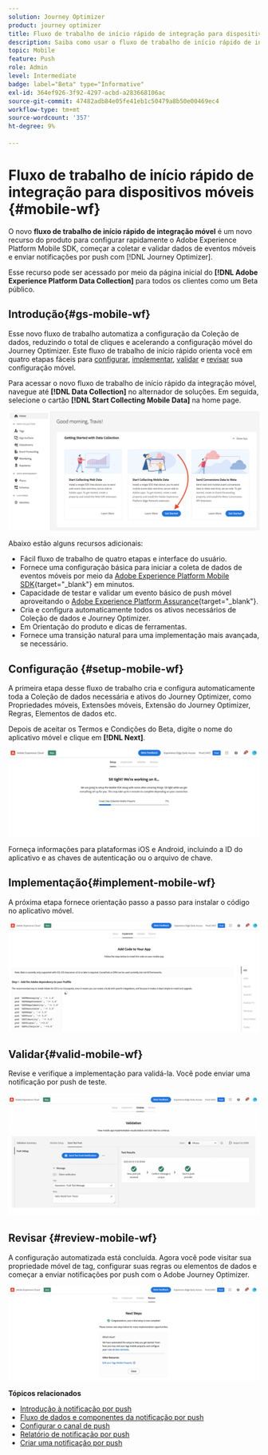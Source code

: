 ```yaml
---
solution: Journey Optimizer
product: journey optimizer
title: Fluxo de trabalho de início rápido de integração para dispositivos móveis
description: Saiba como usar o fluxo de trabalho de início rápido de integração para dispositivos móveis
topic: Mobile
feature: Push
role: Admin
level: Intermediate
badge: label="Beta" type="Informative"
exl-id: 364ef926-3f92-4297-acbd-a283668106ac
source-git-commit: 47482adb84e05fe41eb1c50479a8b50e00469ec4
workflow-type: tm+mt
source-wordcount: '357'
ht-degree: 9%

---
```


# Fluxo de trabalho de início rápido de integração para dispositivos móveis {#mobile-wf}

O novo **fluxo de trabalho de início rápido de integração móvel** é um novo recurso do produto para configurar rapidamente o Adobe Experience Platform Mobile SDK, começar a coletar e validar dados de eventos móveis e enviar notificações por push com [!DNL Journey Optimizer].

Esse recurso pode ser acessado por meio da página inicial do **[!DNL Adobe Experience Platform Data Collection]** para todos os clientes como um Beta público.

## Introdução{#gs-mobile-wf}

Esse novo fluxo de trabalho automatiza a configuração da Coleção de dados, reduzindo o total de cliques e acelerando a configuração móvel do Journey Optimizer. Este fluxo de trabalho de início rápido orienta você em quatro etapas fáceis para [configurar](##setup-mobile-wf), [implementar](#implement-mobile-wf), [validar](#valid-mobile-wf) e [revisar](#review-mobile-wf) sua configuração móvel.

Para acessar o novo fluxo de trabalho de início rápido da integração móvel, navegue até **[!DNL Data Collection]** no alternador de soluções. Em seguida, selecione o cartão **[!DNL Start Collecting Mobile Data]** na home page.

![](assets/mobile-wf-home.png)

Abaixo estão alguns recursos adicionais:

* Fácil fluxo de trabalho de quatro etapas e interface do usuário.
* Fornece uma configuração básica para iniciar a coleta de dados de eventos móveis por meio da [Adobe Experience Platform Mobile SDK](https://developer.adobe.com/client-sdks/documentation/){target="_blank"} em minutos.
* Capacidade de testar e validar um evento básico de push móvel aproveitando o [Adobe Experience Platform Assurance](https://experienceleague.adobe.com/docs/experience-platform/assurance/home.html){target="_blank"}.
* Cria e configura automaticamente todos os ativos necessários de Coleção de dados e Journey Optimizer.
* Em Orientação do produto e dicas de ferramentas.
* Fornece uma transição natural para uma implementação mais avançada, se necessário.

## Configuração {#setup-mobile-wf}

A primeira etapa desse fluxo de trabalho cria e configura automaticamente toda a Coleção de dados necessária e ativos do Journey Optimizer, como Propriedades móveis, Extensões móveis, Extensão do Journey Optimizer, Regras, Elementos de dados etc.

Depois de aceitar os Termos e Condições do Beta, digite o nome do aplicativo móvel e clique em **[!DNL Next]**.

![](assets/mobile-wf-setup.png)

Forneça informações para plataformas iOS e Android, incluindo a ID do aplicativo e as chaves de autenticação ou o arquivo de chave.

## Implementação{#implement-mobile-wf}

A próxima etapa fornece orientação passo a passo para instalar o código no aplicativo móvel.

![](assets/mobile-wf-add-code.png)


## Validar{#valid-mobile-wf}

Revise e verifique a implementação para validá-la. Você pode enviar uma notificação por push de teste.

![](assets/mobile-wf-valid.png)


## Revisar {#review-mobile-wf}

A configuração automatizada está concluída. Agora você pode visitar sua propriedade móvel de tag, configurar suas regras ou elementos de dados e começar a enviar notificações por push com o Adobe Journey Optimizer.

![](assets/mobile-wf-done.png)


**Tópicos relacionados**

* [Introdução à notificação por push](get-started-push.md)
* [Fluxo de dados e componentes da notificação por push](push-gs.md)
* [Configurar o canal de push](push-configuration.md)
* [Relatório de notificação por push](../reports/journey-global-report-cja-push.md#push-global)
* [Criar uma notificação por push](create-push.md)
